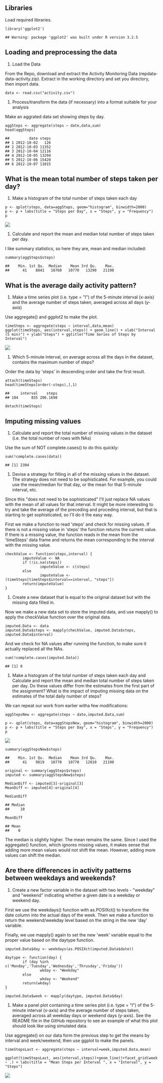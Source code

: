 Libraries
---------

Load required libraries.

    library('ggplot2')

    ## Warning: package 'ggplot2' was built under R version 3.2.5

Loading and preprocessing the data
----------------------------------

1.  Load the Data

From the Repo, download and extract the Activity Monitoring Data
(repdata-data-activity.zip). Extract in the working directory and set
you directory, then import data.

    data <- read.csv("activity.csv")

1.  Process/transform the data (if necessary) into a format suitable for
    your analysis

Make an aggrated data set showing steps by day.

    aggSteps <- aggregate(steps ~ date,data,sum)
    head(aggSteps)

    ##         date steps
    ## 1 2012-10-02   126
    ## 2 2012-10-03 11352
    ## 3 2012-10-04 12116
    ## 4 2012-10-05 13294
    ## 5 2012-10-06 15420
    ## 6 2012-10-07 11015

What is the mean total number of steps taken per day?
-----------------------------------------------------

1.  Make a histogram of the total number of steps taken each day

<!-- -->

    p <- qplot(steps, data=aggSteps, geom="histogram", binwidth=2000)
    p <- p + labs(title = "Steps per Day", x = "Steps", y = "Frequency")
    p

![](PA1_template_files/figure-markdown_strict/unnamed-chunk-4-1.png)

1.  Calculate and report the mean and median total number of steps taken
    per day.

I like summary statistics, so here they are, mean and median included:

    summary(aggSteps$steps)

    ##    Min. 1st Qu.  Median    Mean 3rd Qu.    Max. 
    ##      41    8841   10760   10770   13290   21190

What is the average daily activity pattern?
-------------------------------------------

1.  Make a time series plot (i.e. type = "l") of the 5-minute
    interval (x-axis) and the average number of steps taken, averaged
    across all days (y-axis)

Use aggregate() and ggplot2 to make the plot.

    timeSteps <- aggregate(steps ~ interval,data,mean)
    ggplot(timeSteps, aes(interval,steps)) + geom_line() + xlab("Interval (5 min)") + ylab("Steps") + ggtitle("Time Series of Steps by Interval")

![](PA1_template_files/figure-markdown_strict/unnamed-chunk-6-1.png)

1.  Which 5-minute interval, on average across all the days in the
    dataset, contains the maximum number of steps?

Order the data by 'steps' in descending order and take the first result.

    attach(timeSteps)
    head(timeSteps[order(-steps),],1)

    ##     interval    steps
    ## 104      835 206.1698

    detach(timeSteps)

Imputing missing values
-----------------------

1.  Calculate and report the total number of missing values in the
    dataset (i.e. the total number of rows with NAs)

Use the sum of NOT complete.cases() to do this quickly:

    sum(!complete.cases(data))

    ## [1] 2304

1.  Devise a strategy for filling in all of the missing values in
    the dataset. The strategy does not need to be sophisticated. For
    example, you could use the mean/median for that day, or the mean for
    that 5-minute interval, etc.

Since this "does not need to be sophisticated" I'll just replace NA
values with the mean of all values for that interval. It might be more
interesting to try and take the average of the preceding and proceding
interval, but that is starting to get sophisticated, so I'll do it the
easy way.

First we make a function to read 'steps' and check for missing values.
If there is not a missing value in 'steps' the function returns the
current value. If there is a missing value, the function reads in the
mean from the 'timeSteps' data frame and returns the mean corresponding
to the interval with the missing value.

    checkValue <- function(steps,interval) {
            imputeValue <- NA
            if (!is.na(steps))
                    imputeValue <- c(steps)
            else
                    imputeValue <- (timeSteps[timeSteps$interval==interval, "steps"])
            return(imputeValue)
    }

1.  Create a new dataset that is equal to the original dataset but with
    the missing data filled in.

Now we make a new data set to store the imputed data, and use mapply()
to apply the checkValue function over the original data.

    imputed.Data <- data
    imputed.Data$steps <- mapply(checkValue, imputed.Data$steps, imputed.Data$interval)

And we check for NA values after running the function, to make sure it
actually replaced all the NAs.

    sum(!complete.cases(imputed.Data))      

    ## [1] 0

1.  Make a histogram of the total number of steps taken each day and
    Calculate and report the mean and median total number of steps taken
    per day. Do these values differ from the estimates from the first
    part of the assignment? What is the impact of imputing missing data
    on the estimates of the total daily number of steps?

We can repeat our work from earlier witha few modifications:

    aggStepsNew <- aggregate(steps ~ date,imputed.Data,sum)

    p <- qplot(steps, data=aggStepsNew, geom="histogram", binwidth=2000)
    p <- p + labs(title = "Steps per Day", x = "Steps", y = "Frequency")
    p

![](PA1_template_files/figure-markdown_strict/unnamed-chunk-12-1.png)

    summary(aggStepsNew$steps)

    ##    Min. 1st Qu.  Median    Mean 3rd Qu.    Max. 
    ##      41    9819   10770   10770   12810   21190

    original <- summary(aggSteps$steps)
    imputed <- summary(aggStepsNew$steps)

    MedianDiff <- imputed[3]-original[3]
    MeanDiff <- imputed[4]-original[4]

    MedianDiff

    ## Median 
    ##     10

    MeanDiff

    ## Mean 
    ##    0

The median is slightly higher. The mean remains the same. Since I used
the aggregate() function, which ignores missing values, it makes sense
that adding more mean values would not shift the mean. However, adding
more values can shift the median.

Are there differences in activity patterns between weekdays and weekends?
-------------------------------------------------------------------------

1.  Create a new factor variable in the dataset with two levels -
    "weekday" and "weekend" indicating whether a given date is a weekday
    or weekend day.

First we use the weekdays() function with as.POSIXct() to transform the
date column into the actual days of the week. Then we make a function to
return the weekend/weekday level based on the string in the new 'day'
variable.

Finally, we use mapply() again to set the new 'week' variable equal to
the proper value based on the daytype function.

    imputed.Data$day <- weekdays(as.POSIXct(imputed.Data$date))

    daytype <- function(day) {
            if (day %in% c('Monday','Tuesday','Wednesday','Thrusday','Friday'))
                    wkday <- "Weekday"
            else
                    wkday <- "Weekend"
            return(wkday)
    }

    imputed.Data$week <- mapply(daytype, imputed.Data$day)  

1.  Make a panel plot containing a time series plot (i.e. type = "l") of
    the 5-minute interval (x-axis) and the average number of steps
    taken, averaged across all weekday days or weekend days (y-axis).
    See the README file in the GitHub repository to see an example of
    what this plot should look like using simulated data.

Use aggregate() on our data form the previous step to get the means by
interval and week/weekend, then use ggplot to make the panels.

    timeStepsLast <- aggregate(steps ~ interval+week,imputed.Data,mean)

    ggplot(timeStepsLast, aes(interval,steps))+geom_line()+facet_grid(week ~ .) + labs(title = "Mean Steps per Interval ", x = "Interval", y = "Steps")

![](PA1_template_files/figure-markdown_strict/unnamed-chunk-14-1.png)
